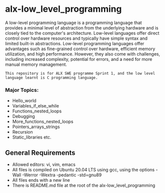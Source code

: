 # alx-low_level_programming
A low-level programming language is a programming language that provides a minimal level of abstraction from the underlying hardware and is closely tied to the computer's architecture. Low-level languages offer direct control over hardware resources and typically have simple syntax and limited built-in abstractions.
Low-level programming languages offer advantages such as fine-grained control over hardware, efficient memory utilization, and high performance. However, they also come with challenges, including increased complexity, potential for errors, and a need for more manual memory management.
```
This repository is for ALX SWE programme Sprint 1, and the low level language learnt is C programming language.
```
### Major Topics:
* Hello_world
* Variables_if_else_while
* Functions_nested_loops
* Debugging
* More_functions_nested_loops
* Pointers_arrays_strings
* Recursion
* Static_libraries
etc.
## General Requirements
* Allowed editors: vi, vim, emacs
* All files is compiled on Ubuntu 20.04 LTS using gcc, using the options -Wall -Werror -Wextra -pedantic -std=gnu89
* All files ends with a new line
* There is README.md file at the root of the alx-low_level_programming
